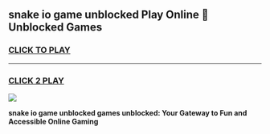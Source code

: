 
## snake io game unblocked Play Online 👋 Unblocked Games
<h3>
<a href="https://premium.freeplayer.one?title=snake_io_game_unblocked&ref=19F">CLICK TO PLAY</a></h3>
<hr>

<h3>
<a href="https://premium.freeplayer.one?title=snake_io_game_unblocked&ref=19F">CLICK 2 PLAY</a>
  
</h3>

<a href="https://premium.freeplayer.one?title=snake_io_game_unblocked&ref=19F"><img src="https://clearcache.store/games.png"></a>


**snake io game unblocked games unblocked: Your Gateway to Fun and Accessible Online Gaming**
